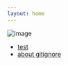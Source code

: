 ```yaml
---
layout: home
---
```


![image](https://github.com/jooooow.png)

+ <a href="/archive/test.html">test</a>
+ <a href="/archive/about_gitignore.html">about gitignore</a>